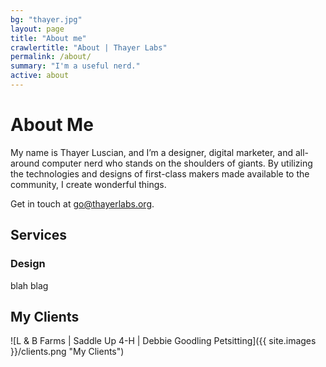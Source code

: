 ```yaml
---
bg: "thayer.jpg"
layout: page
title: "About me"
crawlertitle: "About | Thayer Labs"
permalink: /about/
summary: "I'm a useful nerd."
active: about
---
```

# About Me

My name is Thayer Luscian, and I’m a designer, digital marketer, and all-around computer nerd who stands on the shoulders of giants. By utilizing the technologies and designs of first-class makers made available to the community, I create wonderful things. 

Get in touch at [go@thayerlabs.org](mailto:go@thayerlabs.org).


## Services


### Design
blah blag

## My Clients


![L & B Farms | Saddle Up 4-H | Debbie Goodling Petsitting]({{ site.images }}/clients.png "My Clients")
